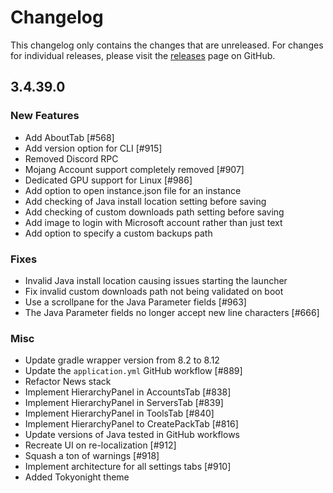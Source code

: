 # Changelog

This changelog only contains the changes that are unreleased. For changes for individual releases, please visit the
[releases](https://github.com/ATLauncher/ATLauncher/releases) page on GitHub.

## 3.4.39.0

### New Features
- Add AboutTab [#568]
- Add version option for CLI [#915]
- Removed Discord RPC
- Mojang Account support completely removed [#907]
- Dedicated GPU support for Linux [#986]
- Add option to open instance.json file for an instance
- Add checking of Java install location setting before saving
- Add checking of custom downloads path setting before saving
- Add image to login with Microsoft account rather than just text
- Add option to specify a custom backups path

### Fixes
- Invalid Java install location causing issues starting the launcher
- Fix invalid custom downloads path not being validated on boot
- Use a scrollpane for the Java Parameter fields [#963]
- The Java Parameter fields no longer accept new line characters [#666]

### Misc
- Update gradle wrapper version from 8.2 to 8.12
- Update the `application.yml` GitHub workflow [#889]
- Refactor News stack
- Implement HierarchyPanel in AccountsTab [#838]
- Implement HierarchyPanel in ServersTab [#839]
- Implement HierarchyPanel in ToolsTab [#840]
- Implement HierarchyPanel to CreatePackTab [#816]
- Update versions of Java tested in GitHub workflows
- Recreate UI on re-localization [#912]
- Squash a ton of warnings [#918]
- Implement architecture for all settings tabs [#910]
- Added Tokyonight theme